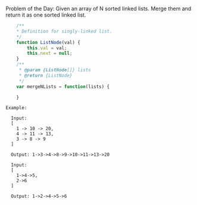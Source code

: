 Problem of the Day:
Given an array of N sorted linked lists. Merge them and return it as one sorted linked list.

```javascript
    /**
    * Definition for singly-linked list.
    */
    function ListNode(val) {
        this.val = val;
        this.next = null;
    }
    /**
     * @param {ListNode[]} lists
     * @return {ListNode}
     */
    var mergeNLists = function(lists) {

    }
```

```text
Example:

  Input:
  [
    1 -> 10 -> 20,
    4 -> 11 -> 13,
    3 -> 8 -> 9
  ]

  Output: 1->3->4->8->9->10->11->13->20

  Input:
  [
    1->4->5,
    2->6
  ]

  Output: 1->2->4->5->6
```